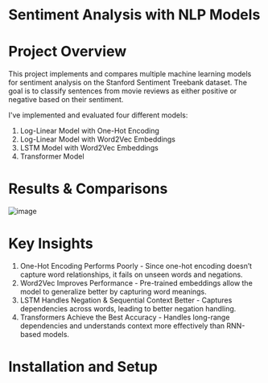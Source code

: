 # Sentiment Analysis with NLP Models

# Project Overview
This project implements and compares multiple machine learning models for sentiment analysis on the Stanford Sentiment Treebank dataset. The goal is to classify sentences from movie reviews as either positive or negative based on their sentiment.

I've implemented and evaluated four different models:
1. Log-Linear Model with One-Hot Encoding
2. Log-Linear Model with Word2Vec Embeddings
3. LSTM Model with Word2Vec Embeddings
4. Transformer Model

# Results & Comparisons
![image](https://github.com/user-attachments/assets/ee48636b-2ff7-4981-ba99-29f9789c5bd7)

# Key Insights
1. One-Hot Encoding Performs Poorly - Since one-hot encoding doesn’t capture word relationships, it fails on unseen words and negations.
2. Word2Vec Improves Performance - Pre-trained embeddings allow the model to generalize better by capturing word meanings.
3. LSTM Handles Negation & Sequential Context Better - Captures dependencies across words, leading to better negation handling.
4. Transformers Achieve the Best Accuracy - Handles long-range dependencies and understands context more effectively than RNN-based models.
   
# Installation and Setup

